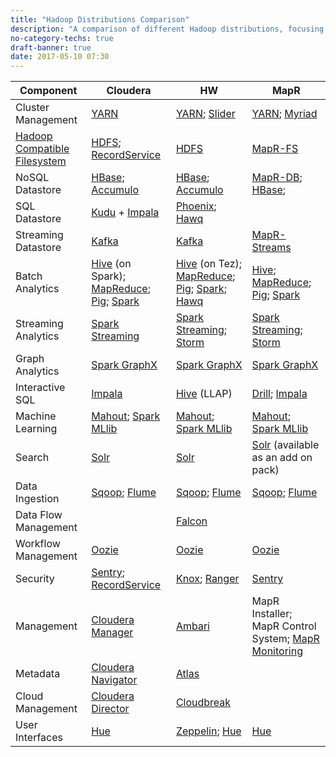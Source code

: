 ```yaml
---
title: "Hadoop Distributions Comparison"
description: "A comparison of different Hadoop distributions, focusing on the different software packages available in each to enable an understanding of whether a distribution contains the appropriate software to meet a requirement or business case."
no-category-techs: true
draft-banner: true
date: 2017-05-10 07:30
---
```


| Component            | Cloudera                                                                                                                                                                | HW                                                                                                                                                                                                       | MapR                                                                                                                                                         |
| -------------------- | ----------------------------------------------------------------------------------------------------------------------------------------------------------------------- | -------------------------------------------------------------------------------------------------------------------------------------------------------------------------------------------------------- | ------------------------------------------------------------------------------------------------------------------------------------------------------------ |
| Cluster Management   | [YARN](/technologies/apache-hadoop/yarn)                                                                                                                                | [YARN](/technologies/apache-hadoop/yarn); [Slider](/technologies/apache-slider)                                                                                                                          | [YARN](/technologies/apache-hadoop/yarn); [Myriad](/technologies/apache-myriad)                                                                              |
| [Hadoop Compatible Filesystem](/tech-categories/hadoop-compatible-filesystems) | [HDFS](/technologies/apache-hadoop/hdfs); [RecordService](/technologies/recordservice)                                                                                  | [HDFS](/technologies/apache-hadoop/hdfs)                                                                                                                                                                 | [MapR-FS](/technologies/mapr-file-system)                                                                                                                    |
| NoSQL Datastore      | [HBase](/technologies/apache-hbase); [Accumulo](/technologies/apache-accumulo)                                                                                          | [HBase](/technologies/apache-hbase); [Accumulo](/technologies/apache-accumulo)                                                                                                                           | [MapR-DB](/technologies/mapr-file-system/mapr-db); [HBase](/technologies/apache-hbase);                                                                      |
| SQL Datastore        | [Kudu](/technologies/apache-kudu) + [Impala](/technologies/apache-impala)                                                                                               | [Phoenix](/technologies/apache-phoenix); [Hawq](/technologies/apache-hawq)                                                                                                                               |                                                                                                                                                              |
| Streaming Datastore  | [Kafka](/technologies/apache-kafka)                                                                                                                                     | [Kafka](/technologies/apache-kafka)                                                                                                                                                                      | [MapR-Streams](/technologies/mapr-file-system/mapr-streams/)                                                                                                 |
| Batch Analytics      | [Hive](/technologies/apache-hive) (on Spark); [MapReduce](/technologies/apache-hadoop/map-reduce); [Pig](/technologies/apache-pig); [Spark](/technologies/apache-spark) | [Hive](/technologies/apache-hive) (on Tez); [MapReduce](/technologies/apache-hadoop/map-reduce); [Pig](/technologies/apache-pig); [Spark](/technologies/apache-spark); [Hawq](/technologies/apache-hawq) | [Hive](/technologies/apache-hive); [MapReduce](/technologies/apache-hadoop/map-reduce); [Pig](/technologies/apache-pig); [Spark](/technologies/apache-spark) |
| Streaming Analytics  | [Spark Streaming](/technologies/apache-spark/spark-streaming)                                                                                                           | [Spark Streaming](/technologies/apache-spark/spark-streaming); [Storm](/technologies/apache-storm)                                                                                                       | [Spark Streaming](/technologies/apache-spark/spark-streaming); [Storm](/technologies/apache-storm)                                                           |
| Graph Analytics      | [Spark GraphX](/technologies/apache-spark/graphx)                                                                                                                       | [Spark GraphX](/technologies/apache-spark/graphx)                                                                                                                                                        | [Spark GraphX](/technologies/apache-spark/graphx)                                                                                                            |
| Interactive SQL      | [Impala](/technologies/apache-impala)                                                                                                                                   | [Hive](/technologies/apache-hive) (LLAP)                                                                                                                                                                 | [Drill](/technologies/apache-drill); [Impala](/technologies/apache-impala)                                                                                   |
| Machine Learning     | [Mahout](/technologies/apache-mahout); [Spark MLlib](/technologies/apache-spark/mllib)                                                                                  | [Mahout](/technologies/apache-mahout); [Spark MLlib](/technologies/apache-spark/mllib)                                                                                                                   | [Mahout](/technologies/apache-mahout); [Spark MLlib](/technologies/apache-spark/mllib)                                                                       |
| Search               | [Solr](/technologies/apache-solr)                                                                                                                                       | [Solr](/technologies/apache-solr)                                                                                                                                                                        | [Solr](/technologies/apache-solr) (available as an add on pack)                                                                                              |
| Data Ingestion       | [Sqoop](/technologies/apache-sqoop); [Flume](/technologies/apache-flume)                                                                                                | [Sqoop](/technologies/apache-sqoop); [Flume](/technologies/apache-flume)                                                                                                                                 | [Sqoop](/technologies/apache-sqoop); [Flume](/technologies/apache-flume)                                                                                     |
| Data Flow Management |                                                                                                                                                                         | [Falcon](/technologies/apache-falcon)                                                                                                                                                                    |                                                                                                                                                              |
| Workflow Management  | [Oozie](/technologies/apache-oozie)                                                                                                                                     | [Oozie](/technologies/apache-oozie)                                                                                                                                                                      | [Oozie](/technologies/apache-oozie)                                                                                                                          |
| Security             | [Sentry](/technologies/apache-sentry); [RecordService](/technologies/recordservice)                                                                                     | [Knox](/technologies/apache-knox); [Ranger](/technologies/apache-ranger)                                                                                                                                 | [Sentry](/technologies/apache-sentry)                                                                                                                        |
| Management           | [Cloudera Manager](/technologies/cloudera-manager)                                                                                                                      | [Ambari](/technologies/apache-ambari)                                                                                                                                                                    | MapR Installer; MapR Control System; [MapR Monitoring](/technologies/mapr-monitoring)                                                                        |
| Metadata             | [Cloudera Navigator](/technologies/cloudera-navigator)                                                                                                                  | [Atlas](/technologies/apache-atlas)                                                                                                                                                                      |                                                                                                                                                              |
| Cloud Management     | [Cloudera Director](/technologies/cloudera-director)                                                                                                                    | [Cloudbreak](/technologies/cloudbreak)                                                                                                                                                                   |                                                                                                                                                              |
| User Interfaces      | [Hue](/technologies/hue)                                                                                                                                                | [Zeppelin](/technologies/apache-zeppelin); [Hue](/technologies/hue)                                                                                                                                      | [Hue](/technologies/hue)                                                                                                                                     |